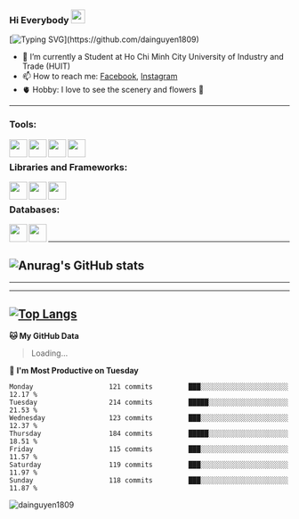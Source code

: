 ### <p>Hi Everybody <img src="https://media.giphy.com/media/hvRJCLFzcasrR4ia7z/giphy.gif" width="25"></p>
[![Typing SVG](https://readme-typing-svg.herokuapp.com/?font=Roboto&color=016EEA&size=60&center=true&vCenter=true&width=900&height=100&lines=Hello+%F0%9F%91%8B+My+Name+is+Đại.;My+Hometown+is+Phú+Yên.+%F0%9F%98%84;I'm+a+Web+Developer.;Nice+to+Meet+You!!!...)](https://github.com/dainguyen1809)
- 🔭 I’m currently a Student at Ho Chi Minh City University of Industry and Trade (HUIT) 
- 📫 How to reach me: [Facebook], [Instagram]
- 🫀 Hobby: I love to see the scenery and flowers 🥰


---

### Tools:
<img align='left' height="32" width="32" src="https://cdn.jsdelivr.net/npm/simple-icons@4.8.0/icons/visualstudiocode.svg" />
<img align='left' height="32" width="32" src="https://cdn.jsdelivr.net/npm/simple-icons@4.8.0/icons/microsoftsqlserver.svg" />
<img align='left' height="32" width="32" src="https://cdn.jsdelivr.net/npm/simple-icons@4.8.0/icons/xampp.svg" />
<img align='left' height="32" width="32" src="https://cdn.jsdelivr.net/npm/simple-icons@4.8.0/icons/blender.svg" />
<br>

### Libraries and Frameworks:
<img align='left' height="32" width="32" src="https://cdn.jsdelivr.net/npm/simple-icons@4.8.0/icons/node-dot-js.svg" />
<img align='left' height="32" width="32" src="https://cdn.jsdelivr.net/npm/simple-icons@4.8.0/icons/jquery.svg" />
<img align='left' height="32" width="32" src="https://cdn.jsdelivr.net/npm/simple-icons@4.8.0/icons/laravel.svg" />
<br>

### Databases:
<img align='left' height="32" width="32" src="https://cdn.jsdelivr.net/npm/simple-icons@4.8.0/icons/mysql.svg" />
<img align='left' height="32" width="32" src="https://cdn.jsdelivr.net/npm/simple-icons@4.8.0/icons/mongodb.svg" />

<br>

---
![Anurag's GitHub stats](https://github-readme-stats.vercel.app/api?username=dainguyen1809&theme=nightowl&show_icons=true)
---

---

<!--START_SECTION:waka-->

<!--END_SECTION:waka-->
---

[![Top Langs](https://github-readme-stats.vercel.app/api/top-langs/?username=dainguyen1809)](https://github.com/dainguyen1809)
---

**🐱 My GitHub Data** 
>Loading...


📅 **I'm Most Productive on Tuesday** 

```text
Monday                   121 commits         ███░░░░░░░░░░░░░░░░░░░░░░   12.17 % 
Tuesday                  214 commits         █████░░░░░░░░░░░░░░░░░░░░   21.53 % 
Wednesday                123 commits         ███░░░░░░░░░░░░░░░░░░░░░░   12.37 % 
Thursday                 184 commits         █████░░░░░░░░░░░░░░░░░░░░   18.51 % 
Friday                   115 commits         ███░░░░░░░░░░░░░░░░░░░░░░   11.57 % 
Saturday                 119 commits         ███░░░░░░░░░░░░░░░░░░░░░░   11.97 % 
Sunday                   118 commits         ███░░░░░░░░░░░░░░░░░░░░░░   11.87 % 
```


[Instagram]: https://www.instagram.com/dainguyen.dhn/
[Facebook]: https://www.facebook.com/dainguyen.dhn/



<p><img align="center" src="https://github-readme-streak-stats.herokuapp.com/?user=dainguyen1809&" alt="dainguyen1809" /></p>


<!--END_SECTION:waka-->
